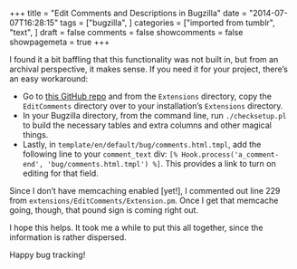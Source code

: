 +++
title = "Edit Comments and Descriptions in Bugzilla"
date = "2014-07-07T16:28:15"
tags = ["bugzilla", ]
categories = ["imported from tumblr", "text", ]
draft = false
comments = false
showcomments = false
showpagemeta = true
+++

<p>I found it a bit baffling that this functionality was not built in, but from an archival perspective, it makes sense. If you need it for your project, there&rsquo;s an easy workaround:</p>

<ul><li>Go to <a href="https://github.com/mozilla/webtools-bmo-bugzilla" target="_blank">this GitHub repo</a> and from the <code>Extensions</code> directory, copy the <code>EditComments</code> directory over to your installation&rsquo;s <code>Extensions</code> directory.</li>
<li>In your Bugzilla directory, from the command line, run <code>./checksetup.pl</code> to build the necessary tables and extra columns and other magical things.</li>
<li>Lastly, in <code>template/en/default/bug/comments.html.tmpl</code>, add the following line to your <code>comment_text</code> div: <code>[% Hook.process('a_comment-end', 'bug/comments.html.tmpl') %]</code>. This provides a link to turn on editing for that field. </li>
</ul><p>Since I don&rsquo;t have memcaching enabled [yet!], I commented out line 229 from <code>extensions/EditComments/Extension.pm</code>. Once I get that memcache going, though, that pound sign is coming right out.</p>

<p>I hope this helps. It took me a while to put this all together, since the information is rather dispersed.</p>

<p>Happy bug tracking!</p>